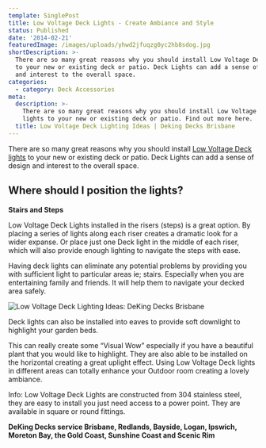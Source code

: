 ```yaml
---
template: SinglePost
title: Low Voltage Deck Lights - Create Ambiance and Style
status: Published
date: '2014-02-21'
featuredImage: /images/uploads/yhwd2jfuqzg0yc2hb8sdog.jpg
shortDescription: >-
  There are so many great reasons why you should install Low Voltage Deck lights
  to your new or existing deck or patio. Deck Lights can add a sense of design
  and interest to the overall space.
categories:
  - category: Deck Accessories
meta:
  description: >-
    There are so many great reasons why you should install Low Voltage Deck
    lights to your new or existing deck or patio. Find out more here.
  title: Low Voltage Deck Lighting Ideas | Deking Decks Brisbane
---
```

There are so many great reasons why you should install [Low Voltage Deck lights](https://www.dekingdecks.com.au/services/deck-accessories/) to your new or existing deck or patio. Deck Lights can add a sense of design and interest to the overall space.

## Where should I position the lights?

**Stairs and Steps**

Low Voltage Deck Lights installed in the risers (steps) is a great option. By placing a series of lights along each riser creates a dramatic look for a wider expanse. Or place just one Deck light in the middle of each riser, which will also provide enough lighting to navigate the steps with ease.

Having deck lights can eliminate any potential problems by providing you with sufficient light to particular areas ie; stairs. Especially when you are entertaining family and friends. It will help them to navigate your decked area safely.

![Low Voltage Deck Lighting Ideas: DeKing Decks Brisbane](/images/uploads/inground-pool-decking-options-ideas-in-australia.jpg)

Deck lights can also be installed into eaves to provide soft downlight to highlight your garden beds.

This can really create some “Visual Wow” especially if you have a beautiful plant that you would like to highlight. They are also able to be installed on the horizontal creating a great uplight effect. Using Low Voltage Deck lights in different areas can totally enhance your Outdoor room creating a lovely ambiance.

Info: Low Voltage Deck Lights are constructed from 304 stainless steel, they are easy to install you just need access to a power point. They are available in square or round fittings. 

**DeKing Decks service Brisbane, Redlands, Bayside, Logan, Ipswich, Moreton Bay, the Gold Coast, Sunshine Coast and Scenic Rim**

